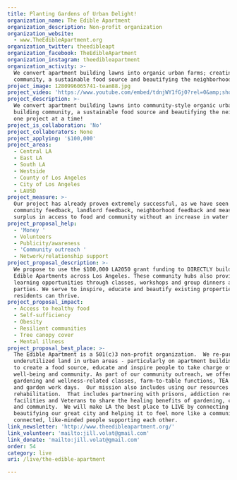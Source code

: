 ```yaml
---
title: Planting Gardens of Urban Delight!
organization_name: The Edible Apartment
organization_description: Non-profit organization
organization_website:
  - www.TheEdibleApartment.org
organization_twitter: theedibleapt
organization_facebook: TheEdibleApartment
organization_instagram: theedibleapartment
organization_activity: >-
  We convert apartment building lawns into organic urban farms; creating
  community, a sustainable food source and beautifying the neighborhood.
project_image: 1280996065741-team88.jpg
project_video: 'https://www.youtube.com/embed/tdnjWY1fGj0?rel=0&amp;showinfo=0'
project_description: >-
  We convert apartment building lawns into community-style organic urban farms;
  building community, a sustainable food source and beautifying the neighborhood
  one project at a time!
project_is_collaboration: 'No'
project_collaborators: None
project_applying: '$100,000'
project_areas:
  - Central LA
  - East LA
  - South LA
  - Westside
  - County of Los Angeles
  - City of Los Angeles
  - LAUSD
project_measure: >-
  Our project has already proven extremely successful, as we have seen through
  community feedback, landlord feedback, neighborhood feedback and measurable
  surplus in access to food and community without an increase in water usage.
project_proposal_help:
  - 'Money '
  - Volunteers
  - Publicity/awareness
  - 'Community outreach '
  - Network/relationship support
project_proposal_description: >-
  We propose to use the $100,000 LA2050 grant funding to DIRECTLY build 30 new
  Edible Apartments across Los Angeles. These community hubs also provide
  learning opportunities through classes, workshops and group dinners and 'TEA'
  parties. We serve to inspire, educate and beautify existing properties so
  residents can thrive.
project_proposal_impact:
  - Access to healthy food
  - Self-sufficiency
  - Obesity
  - Resilient communities
  - Tree canopy cover
  - Mental illness
project_proposal_best_place: >-
  The Edible Apartment is a 501(c)3 non-profit organization.  We re-purpose
  underutilized land in urban areas - particularly on apartment building sites -
  to create a food source, educate and inspire people to take charge of their
  well-being and community. As part of our community outreach, we offer regular
  gardening and wellness-related classes, farm-to-table functions, TEA Parties
  and garden work days.  Our mission also includes using our resources for
  rehabilitation.  That includes partnering with prisons, addiction recovery
  facilities and Veterans to share the healing benefits of gardening, cooking
  and community.  We will make LA the best place to LIVE by connecting people,
  beautifying our great city and helping it to feel more like a community of
  connected, like-minded people supporting each other.
link_newsletter: 'http://www.theedibleapartment.org/'
link_volunteer: 'mailto:jill.volat@gmail.com'
link_donate: 'mailto:jill.volat@gmail.com'
order: 54
category: live
uri: /live/the-edible-apartment

---
```

